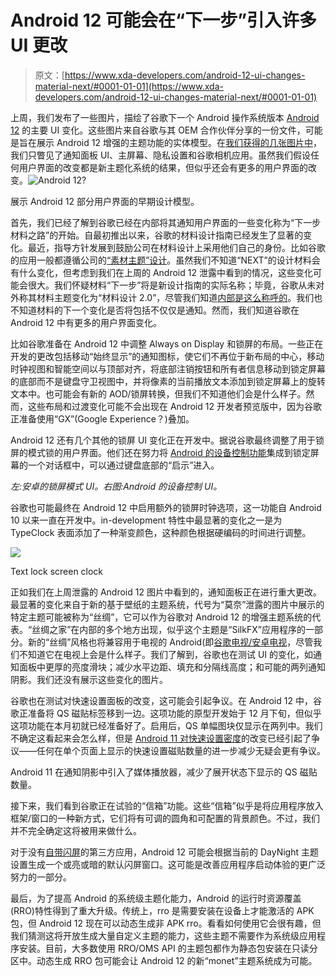 # Android 12 可能会在“下一步”引入许多 UI 更改

> 原文：[https://www.xda-developers.com/android-12-ui-changes-material-next/#0001-01-01](https://www.xda-developers.com/android-12-ui-changes-material-next/#0001-01-01)

上周，我们发布了一些图片，描绘了谷歌下一个 Android 操作系统版本 [Android 12](https://www.xda-developers.com/android-12/) 的主要 UI 变化。这些图片来自谷歌与其 OEM 合作伙伴分享的一份文件，可能是旨在展示 Android 12 增强的主题功能的实体模型。在[我们获得的几张图片中](https://www.xda-developers.com/android-12-first-look-screenshots/)，我们只瞥见了通知面板 UI、主屏幕、隐私设置和谷歌相机应用。虽然我们假设任何用户界面的改变都是新主题化系统的结果，但似乎还会有更多的用户界面的改变。![Android 12?](../Images/a77e18df8cef0b6eed52c265b7ff06b8.png)

展示 Android 12 部分用户界面的早期设计模型。

首先，我们已经了解到谷歌已经在内部将其通知用户界面的一些变化称为“下一步材料之路”的开始。自最初推出以来，谷歌的材料设计指南已经发生了显著的变化。最近，指导方针发展到鼓励公司在材料设计上采用他们自己的身份。比如谷歌的应用一般都遵循公司的[“素材主题”设计](https://www.xda-developers.com/material-design-revamp-material-theming-tool/)。虽然我们不知道“NEXT”的设计材料会有什么变化，但考虑到我们在上周的 Android 12 泄露中看到的情况，这些变化可能会很大。我们怀疑材料“下一步”将是新设计指南的实际名称；毕竟，谷歌从未对外称其材料主题变化为“材料设计 2.0”，尽管我们知道[内部是这么称呼的](https://www.xda-developers.com/chromium-gerrit-material-design-2-colors/)。我们也不知道材料的下一个变化是否将包括不仅仅是通知。然而，我们知道谷歌在 Android 12 中有更多的用户界面变化。

比如谷歌准备在 Android 12 中调整 Always on Display 和锁屏的布局。一些正在开发的更改包括移动“始终显示”的通知图标，使它们不再位于新布局的中心，移动时钟视图和智能空间以与顶部对齐，将底部注销按钮和所有者信息移动到锁定屏幕的底部而不是键盘守卫视图中，并将像素的当前播放文本添加到锁定屏幕上的旋转文本中。也可能会有新的 AOD/锁屏转换，但我们不知道他们会是什么样子。然而，这些布局和过渡变化可能不会出现在 Android 12 开发者预览版中，因为谷歌正准备使用“GX”(Google Experience？)叠加。

Android 12 还有几个其他的锁屏 UI 变化正在开发中。据说谷歌最终调整了用于锁屏的模式锁的用户界面。他们还在努力将 [Android 的设备控制功能](https://www.xda-developers.com/android-11-power-menu-device-controls-smart-home-dream/)集成到锁定屏幕的一个对话框中，可以通过键盘底部的“启示”进入。

*左:安卓的锁屏模式 UI。右图:Android 的设备控制 UI。*

谷歌也可能最终在 Android 12 中启用额外的锁屏时钟选项，这一功能自 Android 10 以来一直在开发中。in-development 特性中最显著的变化之一是为 TypeClock 表面添加了一种渐变颜色，这种颜色根据硬编码的时间进行调整。

 <picture>![](../Images/56d87227cbc20f54bb26673021ff67e6.png)</picture> 

Text lock screen clock

正如我们在上周泄露的 Android 12 图片中看到的，通知面板正在进行重大更改。最显著的变化来自于新的基于壁纸的主题系统，代号为“莫奈”泄露的图片中展示的特定主题可能被称为“丝绸”，它可以作为谷歌对 Android 12 的增强主题系统的代表。“丝绸之家”在内部的多个地方出现，似乎这个主题是“SilkFX”应用程序的一部分。新的“丝绸”风格也将兼容用于电视的 Android(即[谷歌电视/安卓电视](https://www.xda-developers.com/new-google-tv-interface-replace-android-tv-ui/)，尽管我们不知道它在电视上会是什么样子。我们了解到，谷歌也在测试 UI 的变化，如通知面板中更厚的亮度滑块；减少水平边距、填充和分隔线高度；和可能的两列通知阴影。我们还没有展示这些变化的图片。

谷歌也在测试对快速设置面板的改变，这可能会引起争议。在 Android 12 中，谷歌正准备将 QS 磁贴标签移到一边。这项功能的原型开发始于 12 月下旬，但似乎这项功能在本月初就已经准备好了。启用后，QS 单幅图块仅显示在两列中。我们不确定这看起来会怎么样，但是 [Android 11 对快速设置密度](https://www.xda-developers.com/android-11-media-controls/)的改变已经引起了争议——任何在单个页面上显示的快速设置磁贴数量的进一步减少无疑会更有争议。

Android 11 在通知阴影中引入了媒体播放器，减少了展开状态下显示的 QS 磁贴数量。

接下来，我们看到谷歌正在试验的“信箱”功能。这些“信箱”似乎是将应用程序放入框架/窗口的一种新方式，它们将有可调的圆角和可配置的背景颜色。不过，我们并不完全确定这将被用来做什么。

对于没有[自带闪屏](https://www.xda-developers.com/android-oreo-splash-screen-api/)的第三方应用，Android 12 可能会根据当前的 DayNight 主题设置生成一个或亮或暗的默认闪屏窗口。这可能是改善应用程序启动体验的更广泛努力的一部分。

最后，为了提高 Android 的系统级主题化能力，Android 的运行时资源覆盖(RRO)特性得到了重大升级。传统上，rro 是需要安装在设备上才能激活的 APK 包，但 Android 12 现在可以动态生成非 APK rro。看看如何使用它会很有趣，但我们猜测这将开放生成大量自定义主题的能力，这些主题不需要作为系统级应用程序安装。目前，大多数使用 RRO/OMS API 的主题包都作为静态包安装在只读分区中。动态生成 RRO 包可能会让 Android 12 的新“monet”主题系统成为可能。